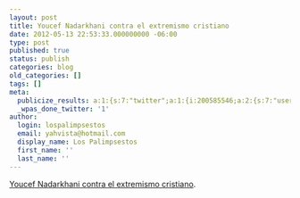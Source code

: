 ```yaml
---
layout: post
title: Youcef Nadarkhani contra el extremismo cristiano
date: 2012-05-13 22:53:33.000000000 -06:00
type: post
published: true
status: publish
categories: blog
old_categories: []
tags: []
meta:
  publicize_results: a:1:{s:7:"twitter";a:1:{i:200585546;a:2:{s:7:"user_id";s:11:"Interludios";s:7:"post_id";s:18:"201807439690084352";}}}
  _wpas_done_twitter: '1'
author:
  login: lospalimpsestos
  email: yahvista@hotmail.com
  display_name: Los Palimpsestos
  first_name: ''
  last_name: ''
---
```

<p><a href="http://wp.me/p26jdB-4v">Youcef Nadarkhani contra el extremismo cristiano</a>.</p>
